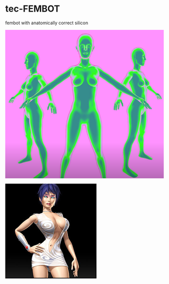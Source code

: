 # tec-FEMBOT
fembot with anatomically correct silicon 

 ![](https://github.com/SteveJustin1963/tec-FEMBOT/blob/master/pics/fb1.png)
 
 ![](https://github.com/SteveJustin1963/tec-FEMBOT/blob/master/pics/pic1.jpg)
 
